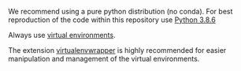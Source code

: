 We recommend using a pure python distribution (no conda). 
For best reproduction of the code within this repository use [Python 3.8.6][3]

Always use [virtual environments][2]. 

The extension [virtualenvwrapper][1] is highly recommended for easier manipulation and management of the virtual environments. 

[1]: https://virtualenvwrapper.readthedocs.io/en/latest/
[2]: https://docs.python.org/3/tutorial/venv.html
[3]: https://www.python.org/downloads/release/python-386/